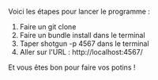Voici les étapes pour lancer le programme :
1. Faire un git clone
2. Faire un bundle install dans le terminal
3. Taper shotgun -p 4567 dans le terminal
4. Aller sur l'URL : http://localhost:4567/

Et vous êtes bon pour faire vos potins !